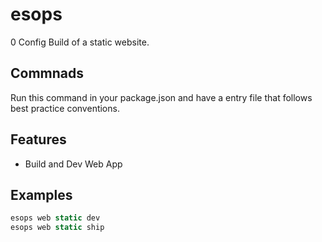 # esops

0 Config Build of a static website.

## Commnads

Run this command in your package.json and have a entry file that follows best practice conventions.

## Features

* Build and Dev Web App

## Examples

```javascript
esops web static dev
esops web static ship
```